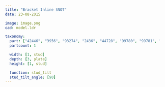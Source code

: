 ```yaml
---
title: "Bracket Inline SNOT"
date: 23-08-2015

image: image.png
cad: model.ldr

taxonomy:
  part: ["42446", "3956", "93274", "2436", "44728", "99780", "99781", "99207", "98287", "2422"]
  partcount: 1

  width: [1, stud]
  depth: [3, plate]
  height: [1, stud]

  function: stud_tilt
  stud_tilt_angle: [90]
---
```

